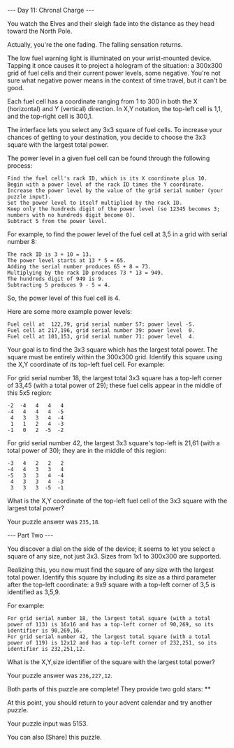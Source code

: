 --- Day 11: Chronal Charge ---

You watch the Elves and their sleigh fade into the distance as they head toward the North Pole.

Actually, you're the one fading. The falling sensation returns.

The low fuel warning light is illuminated on your wrist-mounted device. Tapping it once causes it to project a hologram of the situation: a 300x300 grid of fuel cells and their current power levels, some negative. You're not sure what negative power means in the context of time travel, but it can't be good.

Each fuel cell has a coordinate ranging from 1 to 300 in both the X (horizontal) and Y (vertical) direction. In X,Y notation, the top-left cell is 1,1, and the top-right cell is 300,1.

The interface lets you select any 3x3 square of fuel cells. To increase your chances of getting to your destination, you decide to choose the 3x3 square with the largest total power.

The power level in a given fuel cell can be found through the following process:

    Find the fuel cell's rack ID, which is its X coordinate plus 10.
    Begin with a power level of the rack ID times the Y coordinate.
    Increase the power level by the value of the grid serial number (your puzzle input).
    Set the power level to itself multiplied by the rack ID.
    Keep only the hundreds digit of the power level (so 12345 becomes 3; numbers with no hundreds digit become 0).
    Subtract 5 from the power level.
For example, to find the power level of the fuel cell at 3,5 in a grid with serial number 8:

    The rack ID is 3 + 10 = 13.
    The power level starts at 13 * 5 = 65.
    Adding the serial number produces 65 + 8 = 73.
    Multiplying by the rack ID produces 73 * 13 = 949.
    The hundreds digit of 949 is 9.
    Subtracting 5 produces 9 - 5 = 4.
So, the power level of this fuel cell is 4.

Here are some more example power levels:

    Fuel cell at  122,79, grid serial number 57: power level -5.
    Fuel cell at 217,196, grid serial number 39: power level  0.
    Fuel cell at 101,153, grid serial number 71: power level  4.
Your goal is to find the 3x3 square which has the largest total power. The square must be entirely within the 300x300 grid. Identify this square using the X,Y coordinate of its top-left fuel cell. For example:

For grid serial number 18, the largest total 3x3 square has a top-left corner of 33,45 (with a total power of 29); these fuel cells appear in the middle of this 5x5 region:

    -2  -4   4   4   4
    -4   4   4   4  -5
     4   3   3   4  -4
     1   1   2   4  -3
    -1   0   2  -5  -2
For grid serial number 42, the largest 3x3 square's top-left is 21,61 (with a total power of 30); they are in the middle of this region:

    -3   4   2   2   2
    -4   4   3   3   4
    -5   3   3   4  -4
     4   3   3   4  -3
     3   3   3  -5  -1
What is the X,Y coordinate of the top-left fuel cell of the 3x3 square with the largest total power?

Your puzzle answer was `235,18`.

--- Part Two ---

You discover a dial on the side of the device; it seems to let you select a square of any size, not just 3x3. Sizes from 1x1 to 300x300 are supported.

Realizing this, you now must find the square of any size with the largest total power. Identify this square by including its size as a third parameter after the top-left coordinate: a 9x9 square with a top-left corner of 3,5 is identified as 3,5,9.

For example:

    For grid serial number 18, the largest total square (with a total power of 113) is 16x16 and has a top-left corner of 90,269, so its identifier is 90,269,16.
    For grid serial number 42, the largest total square (with a total power of 119) is 12x12 and has a top-left corner of 232,251, so its identifier is 232,251,12.
What is the X,Y,size identifier of the square with the largest total power?

Your puzzle answer was `236,227,12`.

Both parts of this puzzle are complete! They provide two gold stars: **

At this point, you should return to your advent calendar and try another puzzle.

Your puzzle input was 5153.

You can also [Share] this puzzle.